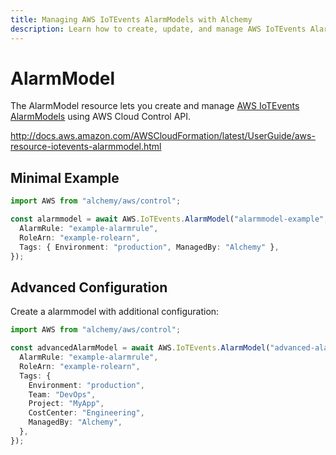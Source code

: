 ```yaml
---
title: Managing AWS IoTEvents AlarmModels with Alchemy
description: Learn how to create, update, and manage AWS IoTEvents AlarmModels using Alchemy Cloud Control.
---
```


# AlarmModel

The AlarmModel resource lets you create and manage [AWS IoTEvents AlarmModels](https://docs.aws.amazon.com/iotevents/latest/userguide/) using AWS Cloud Control API.

http://docs.aws.amazon.com/AWSCloudFormation/latest/UserGuide/aws-resource-iotevents-alarmmodel.html

## Minimal Example

```ts
import AWS from "alchemy/aws/control";

const alarmmodel = await AWS.IoTEvents.AlarmModel("alarmmodel-example", {
  AlarmRule: "example-alarmrule",
  RoleArn: "example-rolearn",
  Tags: { Environment: "production", ManagedBy: "Alchemy" },
});
```

## Advanced Configuration

Create a alarmmodel with additional configuration:

```ts
import AWS from "alchemy/aws/control";

const advancedAlarmModel = await AWS.IoTEvents.AlarmModel("advanced-alarmmodel", {
  AlarmRule: "example-alarmrule",
  RoleArn: "example-rolearn",
  Tags: {
    Environment: "production",
    Team: "DevOps",
    Project: "MyApp",
    CostCenter: "Engineering",
    ManagedBy: "Alchemy",
  },
});
```

